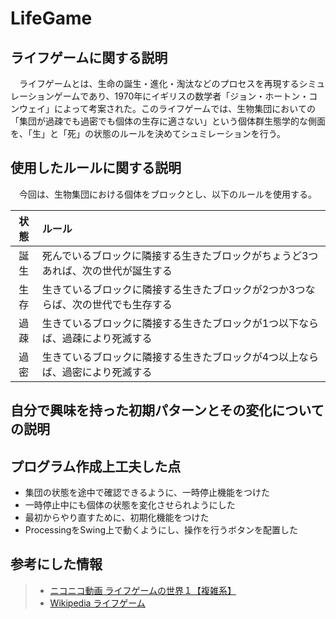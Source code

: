 # LifeGame

## ライフゲームに関する説明

　ライフゲームとは、生命の誕生・進化・淘汰などのプロセスを再現するシミュレーションゲームであり、1970年にイギリスの数学者「ジョン・ホートン・コンウェイ」によって考案された。このライフゲームでは、生物集団においての「集団が過疎でも過密でも個体の生存に適さない」という個体群生態学的な側面を、「生」と「死」の状態のルールを決めてシュミレーションを行う。

## 使用したルールに関する説明

　今回は、生物集団における個体をブロックとし、以下のルールを使用する。

| 状態 | ルール |
| :--: | :--- |
| 誕生 | 死んでいるブロックに隣接する生きたブロックがちょうど3つあれば、次の世代が誕生する |
| 生存 | 生きているブロックに隣接する生きたブロックが2つか3つならば、次の世代でも生存する |
| 過疎 | 生きているブロックに隣接する生きたブロックが1つ以下ならば、過疎により死滅する |
| 過密 | 生きているブロックに隣接する生きたブロックが4つ以上ならば、過密により死滅する |

## 自分で興味を持った初期パターンとその変化についての説明

## プログラム作成上工夫した点

- 集団の状態を途中で確認できるように、一時停止機能をつけた
- 一時停止中にも個体の状態を変化させられようにした
- 最初からやり直すために、初期化機能をつけた
- ProcessingをSwing上で動くようにし、操作を行うボタンを配置した

## 参考にした情報

> - [ニコニコ動画 ライフゲームの世界１【複雑系】](http://www.nicovideo.jp/watch/sm19347846)
> - [Wikipedia ライフゲーム](https://ja.wikipedia.org/wiki/%E3%83%A9%E3%82%A4%E3%83%95%E3%82%B2%E3%83%BC%E3%83%A0)